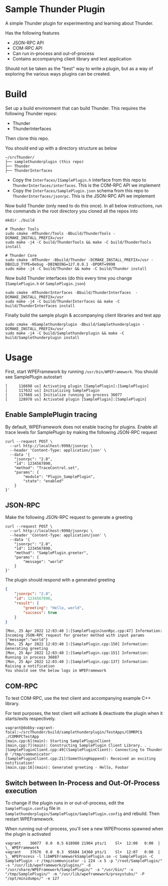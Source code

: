 # Sample Thunder Plugin
A simple Thunder plugin for experimenting and learning about Thunder.

Has the following features
* JSON-RPC API
* COM-RPC API
* Can run in-process and out-of-process
* Contains accompanying client library and test application

Should not be taken as the "best" way to write a plugin, but as a way of exploring the various ways plugins can be created.

# Build
Set up a build environment that can build Thunder. This requires the following Thunder repos:

* Thunder
* ThunderInterfaces

Then clone this repo.

You should end up with a directory structure as below

```
~/srcThunder/
├── samplethunderplugin (this repo)
├── Thunder
├── ThunderInterfaces
```

* Copy the `Interfaces/ISamplePlugin.h` interface from this repo to `ThunderInterfaces/interfaces`. This is the COM-RPC API we implement
* Copy the `Interfaces/SamplePlugin.json` schema from this repo to `ThunderInterfaces/jsonrpc`. This is the JSON-RPC API we implement

Now build Thunder (only need to do this once). In all below instructions, run the commands in the root directory you cloned all the repos into

```shell
mkdir ./build

# Thunder Tools
sudo cmake -HThunder/Tools -Bbuild/ThunderTools -DCMAKE_INSTALL_PREFIX=/usr
sudo make -j4 -C build/ThunderTools && make -C build/ThunderTools install

# Thunder Core
sudo cmake -HThunder -Bbuild/Thunder -DCMAKE_INSTALL_PREFIX=/usr -DBUILD_TYPE=Debug -DBINDING=127.0.0.1 -DPORT=9998
sudo make -j4 -C build/Thunder && make -C build/Thunder install
```

Now build Thunder interfaces (do this every time you change `ISamplePlugin.h` or `SamplePlugin.json`)
```shell
sudo cmake -HThunderInterfaces -Bbuild/ThunderInterfaces  -DCMAKE_INSTALL_PREFIX=/usr
sudo make -j4 -C build/ThunderInterfaces && make -C build/ThunderInterfaces install
```

Finally build the sample plugin & accompanying client libraries and test app
```
sudo cmake -HSamplethunderplugin -Bbuild/Samplethunderplugin -DCMAKE_INSTALL_PREFIX=/usr
sudo make -j4 -C build/Samplethunderplugin && make -C build/Samplethunderplugin install
```

# Usage
First, start WPEFramework by running `/usr/bin/WPEFramework`. You should see SamplePlugin autostart

```
[     116698 us] Activating plugin [SamplePlugin]:[SamplePlugin]
[     117632 us] Initializing SamplePlugin
[     117668 us] Initialize running in process 36077
[     128978 us] Activated plugin [SamplePlugin]:[SamplePlugin]
```

## Enable SamplePlugin tracing
By default, WPEFramework does not enable tracing for plugins. Enable all trace levels for SamplePlugin by making the following JSON-RPC request

```
curl --request POST \
  --url http://localhost:9998/jsonrpc \
  --header 'Content-Type: application/json' \
  --data '{
	"jsonrpc": "2.0",
	"id": 1234567890,
	"method": "TraceControl.set",
	"params": {
		"module": "Plugin_SamplePlugin",
		"state": "enabled"
	}
}'
```

## JSON-RPC
Make the following JSON-RPC request to generate a greeting

```
curl --request POST \
  --url http://localhost:9998/jsonrpc \
  --header 'Content-Type: application/json' \
  --data '{
	"jsonrpc": "2.0",
	"id": 1234567890,
	"method": "SamplePlugin.greeter",
	"params": {
		"message": "world"
	}
}'
```
The plugin should respond with a generated greeting
```json
{
	"jsonrpc": "2.0",
	"id": 1234567890,
	"result": {
		"greeting": "Hello, world",
		"success": true
	}
}
```

```
[Mon, 25 Apr 2022 12:03:40 ]:[SamplePluginJsonRpc.cpp:47] Information: Incoming JSON-RPC request for greeter method with input params {"message":"world"}
[Mon, 25 Apr 2022 12:03:40 ]:[SamplePlugin.cpp:150] Information: Generating greeting
[Mon, 25 Apr 2022 12:03:40 ]:[SamplePlugin.cpp:151] Information: Running in process 36087
[Mon, 25 Apr 2022 12:03:40 ]:[SamplePlugin.cpp:137] Information: Raising a notification
You should see the below logs in WPEFramework
```

## COM-RPC
To test COM-RPC, use the test client and accompanying example C++ library.

For test purposes, the test client will activate & deactivate the plugin when it starts/exits respectively.

```shell
vagrant@dobby-vagrant-focal:~/srcThunder/build/samplethunderplugin/TestApps/COMRPC$ ./COMRPCTestApp 
[main.cpp:6](main): Starting SamplePluginClient
[main.cpp:7](main): Constructing SamplePlugin Client Library. . .
[SamplePluginClient.cpp:49](SamplePluginClient): Connecting to Thunder @ '/tmp/communicator'
[SamplePluginClient.cpp:21](SomethingHappend): Received an exciting notification!
[main.cpp:16](main): Generated greeting - Hello, Foobar
```

## Switch between In-Process and Out-Of-Process execution
To change if the plugin runs in or out-of-process, edit the `SamplePlugin.config` file in `Samplethunderplugin/SamplePlugin/SamplePlugin.config` and rebuild. Then restart WPEFramework.

When running out-of-process, you'll see a new WPEProcess spawned when the plugin is activated
```
vagrant    36077  0.0  0.5 618988 21904 pts/1    Sl+  12:00   0:00  |           \_ WPEFramework
vagrant    37676  0.0  0.3  95684 14360 pts/1    Sl+  12:07   0:00  |               \_ WPEProcess -l libWPEFrameworkSamplePlugin.so -c SamplePlugin -C SamplePlugin -r /tmp/communicator -i 224 -x 5 -p "/root/SamplePlugin/" -s "/usr/lib/wpeframework/plugins/" -d "/usr/share/WPEFramework/SamplePlugin/" -a "/usr/bin/" -v "/tmp/SamplePlugin/" -m "/usr/lib/wpeframework/proxystubs/" -P "/opt/minidumps/" -e 127
```
